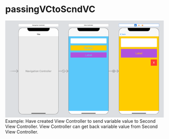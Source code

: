 # passingVCtoScndVC
![frst img](/img/1.png)
Example: Have created View Controller to send variable value to Second View Controller. View Controller can get back variable value from Second View Controller.